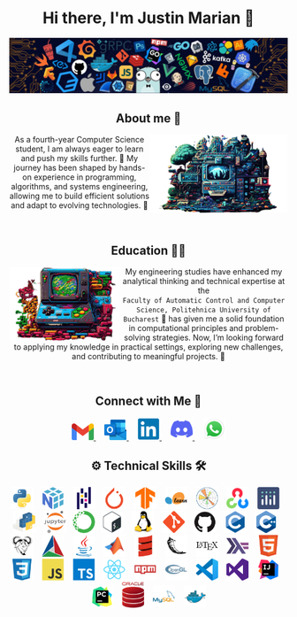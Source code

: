 <h1 align="center">Hi there, I'm Justin Marian 👋</h1>

<p align="center">
  <img src="/pictures/wallpaper.jpg">
</p>

<h2 align="center">About me 🙂</h2>

<img src="/pictures/1.png" align="right" width="250" />

<p align="center"> 
  As a fourth-year Computer Science student, I am always eager to learn and push my skills further. 🚀 My journey has been shaped by hands-on experience in programming, algorithms, and systems engineering, allowing me to build efficient solutions and adapt to evolving technologies. 🤖
</p>

<!-- <p align="center">
  My path in Computer Science 💻 is driven by a deep passion for discovery 🌟 and a commitment to always give my best.
  Valuing the power of continuous learning 📚, I've cultivated a diverse skill set in programming and systems engineering.
  This clearly reflects my deep dedication and proactive, resilient approach towards skillfully navigating complex challenges.
</p> -->

<br>

<h2 align="center">Education 👨‍🎓</h2>

<img src="/pictures/2.png" align="left" width="200"/>

<p align="center"> 
  My engineering studies have enhanced my analytical thinking and technical expertise at the <br><code>Faculty of Automatic Control and Computer Science, Politehnica University of Bucharest</code> 🏫 has given me a solid foundation in computational principles and problem-solving strategies. Now, I’m looking forward to applying my knowledge in practical settings, exploring new challenges, and contributing to meaningful projects. 💼
</p>

<!-- <p align="center" style="margin-bottom: 5px;">
  As I stand on the threshold of my professional career, I am actively seeking opportunities to transition <strong><em>from academia</em></strong> 🏫 <strong><em>to the industry</em></strong> 💼.
  My education over the past <em>three years</em> at the <code>Faculty of Automatic Control and Computer Science, Politehnica University of Bucharest</code>, has equipped me with a solid foundation.
  I'm eager to leverage this acquired knowledge, actively collaborating with highly motivated teams to foster significant personal and professional growth.
</p> -->

<br>

<!-- <h2 align="center">Workshops 🌱</h2> -->

<!--<p align="center"> -->
<!--  Beyond my formal education, I have consistently sought out opportunities to expand my knowledge and skills. -->
<!--  I believe in the power of lifelong learning, which has led me to pursue a variety of after-school courses at <a href="https://www.ccna.ro/">Hackademy</a>. -->
<!-- </p> -->

<h2 align="center">Connect with Me 🤝</h2>

<p align="center">
    <a href="mailto:pmarianjustin@gmail.com">
    <img src="/icons/gmail-original.svg.png" width="40" alt="Gmail">
    </a>&nbsp;&nbsp;&nbsp;
    <a href="mailto:justin.popescu1605@stud.acs.upb.ro">
    <img src="/icons/outlook-original.svg.png" width="40" alt="Outlook">
    </a>&nbsp;&nbsp;&nbsp;
    <a href="https://www.linkedin.com/in/justin-mp/">
    <img src="/icons/linkedin-original.svg" width="40" alt="LinkedIn">
    </a>&nbsp;&nbsp;&nbsp;
    <a href="https://discord.gg/418065447137574922">
    <img src="/icons/discord-icon.svg" width="40" alt="Discord">
    </a>&nbsp;&nbsp;&nbsp;
    <a href="https://wa.me/+40773977421">
    <img src="/icons/whatsapp-origin.svg.png" width="40" alt="Whatsapp">
    </a>
</p>

<h2 align="center">⚙️ Technical Skills 🛠️</h2>

<p align="center">
  <img src="/icons/python-original.svg" width="40" alt="Python">&nbsp;&nbsp;&nbsp;
  <img src="/icons/numpy-original.svg" width="40" alt="Numpy">&nbsp;&nbsp;&nbsp;
  <img src="/icons/pandas-original.svg" width="40" alt="Pandas">&nbsp;&nbsp;&nbsp;
  <img src="/icons/pytorch-original.svg" width="40" alt="Pytorch">&nbsp;&nbsp;&nbsp;
  <img src="/icons/tensorflow-original.svg" width="40" alt="Tensorflow">&nbsp;&nbsp;&nbsp;
  <img src="/icons/scikitlearn-original.svg" width="40" alt="ScikitLearn">&nbsp;&nbsp;&nbsp;
  <img src="/icons/matplotlib-original.svg" width="40" alt="MatPlotlib">&nbsp;&nbsp;&nbsp;
  <img src="/icons/opencv-original.svg" width="40" alt="OpenCV">&nbsp;&nbsp;&nbsp;
  <img src="/icons/plotly-original.svg" width="40" alt="Plotly">&nbsp;&nbsp;&nbsp;
  <img src="/icons/pypi-original.svg" width="40" alt="Pypi">&nbsp;&nbsp;&nbsp;
  <img src="/icons/jupyter-original-wordmark.svg" width="40" alt="Jupyter">&nbsp;&nbsp;
  <img src="/icons/anaconda-original.svg" width="40" alt="Anaconda">&nbsp;&nbsp;
  <img src="/icons/bash-original.svg" width="40" alt="Bash">&nbsp;&nbsp;&nbsp;
  <img src="/icons/linux-original.svg" width="40" alt="Linux">&nbsp;&nbsp;&nbsp;
  <img src="/icons/git-plain.svg" width="40" alt="Git">&nbsp;&nbsp;&nbsp;
  <img src="/icons/github-original.svg" width="40" alt="GitHub">&nbsp;&nbsp;&nbsp;
  <img src="/icons/c-original.svg" width="40" alt="C">&nbsp;&nbsp;&nbsp;
  <img src="/icons/cplusplus-original.svg" width="40" alt="C++">&nbsp;&nbsp;&nbsp;
  <img src="/icons/makefile-original.svg" width="40" alt="Makefile">&nbsp;&nbsp;&nbsp;
  <img src="/icons/cmake-original.svg" width="40" alt="CMake">&nbsp;&nbsp;&nbsp;
  <img src="/icons/java-original.svg" width="40" alt="Java">&nbsp;&nbsp;&nbsp;
  <img src="/icons/matlab-original.svg" width="40" alt="MATLAB">&nbsp;&nbsp;&nbsp;
  <img src="/icons/scala-original.svg" width="40" alt="Scala">&nbsp;&nbsp;&nbsp;
  <img src="/icons/flask-original.svg" width="40" alt="Flask">&nbsp;&nbsp;&nbsp;
  <img src="/icons/latex-original.svg" width="40" alt="LaTeX">&nbsp;&nbsp;&nbsp;
  <img src="/icons/haskell-original.svg" width="40" alt="Haskell">&nbsp;&nbsp;&nbsp;
  <img src="/icons/html5-original.svg" width="40" alt="HTML5">&nbsp;&nbsp;&nbsp;
  <img src="/icons/css3-original.svg" width="40" alt="CSS3">&nbsp;&nbsp;&nbsp;
  <img src="/icons/javascript-original.svg" width="40" alt="JavaScript">&nbsp;&nbsp;&nbsp;
  <img src="/icons/typescript-original.svg" width="40" alt="TypeScript">&nbsp;&nbsp;&nbsp;
  <img src="/icons/react-original.svg" width="40" alt="React">&nbsp;&nbsp;&nbsp;
  <!-- <img src="/icons/redux-original.svg" width="40" alt="Redux">&nbsp;&nbsp;&nbsp; -->
  <img src="/icons/npm-original-wordmark.svg" width="40" alt="Redux">&nbsp;&nbsp;&nbsp;
  <img src="/icons/opengl-original.svg" width="40" alt="OpenGL">&nbsp;&nbsp;&nbsp;
  <!-- <img src="/icons/arduino-original.svg" width="40" alt="Arduino">&nbsp;&nbsp;&nbsp; -->
  <img src="/icons/vscode-original.svg" width="40" alt="VS Code">&nbsp;&nbsp;&nbsp;
  <img src="/icons/visualstudio-plain.svg" width="40" alt="Visual Studio">&nbsp;&nbsp;&nbsp;
  <img src="/icons/intellij-original.svg" width="40" alt="IntelliJ">&nbsp;&nbsp;&nbsp;
  <img src="/icons/pycharm-original.svg" width="40" alt="PyCharm">&nbsp;&nbsp;&nbsp;
  <img src="/icons/oracledb-original.svg" width="40" alt="OracleDB">&nbsp;&nbsp;&nbsp;
  <img src="/icons/mysql-original-wordmark.svg" width="40" alt="MySQL">&nbsp;&nbsp;&nbsp;
  <img src="/icons/docker-original.svg" width="40" alt="Docker">
</p>
